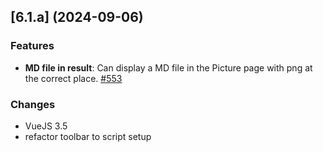 ## [6.1.a] (2024-09-06)

### Features
* **MD file in result**: Can display a MD file in the Picture page with png at the correct place. [#553](https://github.com/systragroup/quetzal-network-editor/issues/553)

### Changes
* VueJS 3.5
* refactor toolbar to script setup